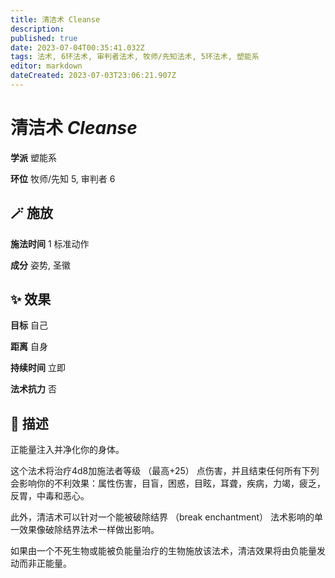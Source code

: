 ```yaml
---
title: 清洁术 Cleanse
description: 
published: true
date: 2023-07-04T00:35:41.032Z
tags: 法术, 6环法术, 审判者法术, 牧师/先知法术, 5环法术, 塑能系
editor: markdown
dateCreated: 2023-07-03T23:06:21.907Z
---
```


# **清洁术** *Cleanse*

**学派** 塑能系 

**环位** 牧师/先知 5, 审判者 6

## 🪄 施放

**施法时间** 1 标准动作

**成分** 姿势, 圣徽

## ✨ 效果 

**目标** 自己 

**距离** 自身  

**持续时间** 立即 

**法术抗力** 否

## 📖 描述

正能量注入并净化你的身体。

这个法术将治疗4d8加施法者等级 （最高+25） 点伤害，并且结束任何所有下列会影响你的不利效果：属性伤害，目盲，困惑，目眩，耳聋，疾病，力竭，疲乏，反胃，中毒和恶心。

此外，清洁术可以针对一个能被破除结界 （break enchantment） 法术影响的单一效果像破除结界法术一样做出影响。

如果由一个不死生物或能被负能量治疗的生物施放该法术，清洁效果将由负能量发动而非正能量。
    